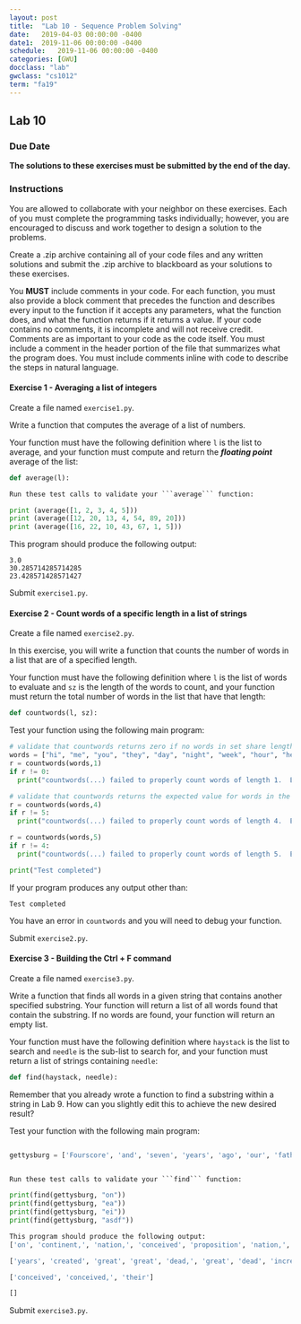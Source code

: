 ```yaml
---
layout: post
title:  "Lab 10 - Sequence Problem Solving"
date:   2019-04-03 00:00:00 -0400
date1:  2019-11-06 00:00:00 -0400
schedule:   2019-11-06 00:00:00 -0400
categories: [GWU]
docclass: "lab"
gwclass: "cs1012"
term: "fa19"
---
```

<head>
  <link href="/css/syntax.css" rel="stylesheet">
</head>

## Lab 10

### Due Date
**The solutions to these exercises must be submitted by the end of the day.**

### Instructions

You are allowed to collaborate with your neighbor on these exercises.  Each of you must complete the programming tasks individually; however, you are encouraged to discuss and work together to design a solution to the problems.

Create a .zip archive containing all of your code files and any written solutions and submit the .zip archive to blackboard as your solutions to these exercises.

You **MUST** include comments in your code.  For each function, you must also provide a block comment that precedes the function and describes every input to the function if it accepts any parameters, what the function does, and what the function returns if it returns a value.  If your code contains no comments, it is incomplete and will not receive credit.  Comments are as important to your code as the code itself.  You must include a comment in the header portion of the file that summarizes what the program does.  You must include comments inline with code to describe the steps in natural language.

#### Exercise 1 - Averaging a list of integers
Create a file named ```exercise1.py```.

Write a function that computes the average of a list of numbers.

Your function must have the following definition where ```l``` is the list to average, and your function must compute and return the _**floating point**_ average of the list:
```python
def average(l):
```

```python
Run these test calls to validate your ```average``` function:

print (average([1, 2, 3, 4, 5]))
print (average([12, 20, 13, 4, 54, 89, 20]))
print (average([16, 22, 10, 43, 67, 1, 5]))
```

This program should produce the following output:
```
3.0
30.285714285714285
23.428571428571427
```


Submit ```exercise1.py```.

#### Exercise 2 - Count words of a specific length in a list of strings
Create a file named ```exercise2.py```.

In this exercise, you will write a function that counts the number of words in a list that are of a specified length.

Your function must have the following definition where ```l``` is the list of words to evaluate and ```sz``` is the length of the words to count, and your function must return the total number of words in the list that have that length:
```python
def countwords(l, sz):
```

Test your function using the following main program:

```python
# validate that countwords returns zero if no words in set share length
words = ["hi", "me", "you", "they", "day", "night", "week", "hour", "hello", "class", "home", "work", "relax"]
r = countwords(words,1)
if r != 0:
  print("countwords(...) failed to properly count words of length 1.  Expected 0 instead returned " + str(r))

# validate that countwords returns the expected value for words in the set that do share that length
r = countwords(words,4)
if r != 5:
  print("countwords(...) failed to properly count words of length 4.  Expected 5 instead returned " + str(r))

r = countwords(words,5)
if r != 4:
  print("countwords(...) failed to properly count words of length 5.  Expected 4 instead returned " + str(r))

print("Test completed")
```

If your program produces any output other than:
```
Test completed
```
You have an error in ```countwords``` and you will need to debug your function.

Submit ```exercise2.py```.

#### Exercise 3 - Building the Ctrl + F command
Create a file named ```exercise3.py```.

Write a function that finds all words in a given string that contains another
specified substring. Your function will return a list of all words found that
contain the substring. If no words are found, your function will return an empty
list.


Your function must have the following definition where ```haystack``` is the list to search and ```needle``` is the sub-list to search for, and your function must return a list of strings containing ```needle```:

```python
def find(haystack, needle):
```

Remember that you already wrote a function to find a substring within a string
in Lab 9. How can you slightly edit this to achieve the new desired result?

Test your function with the following main program:

```Python

gettysburg = ['Fourscore', 'and', 'seven', 'years', 'ago', 'our', 'fathers', 'brought', 'forth,', 'on', 'this', 'continent,', 'a', 'new', 'nation,', 'conceived', 'in', 'liberty,', 'and', 'dedicated', 'to', 'the', 'proposition', 'that', 'all', 'men', 'are', 'created', 'equal.', 'Now', 'we', 'are', 'engaged', 'in', 'a', 'great', 'civil', 'war,', 'testing', 'whether', 'that', 'nation,', 'or', 'any', 'nation', 'so', 'conceived,', 'and', 'so', 'dedicated,', 'can', 'long', 'endure.', 'We', 'are', 'met', 'on', 'a', 'great', 'battle-field', 'of', 'that', 'war.', 'We', 'have', 'come', 'to', 'dedicate', 'a', 'portion', 'of', 'that', 'field,', 'as', 'a', 'final', 'resting-place', 'for', 'those', 'who', 'here', 'gave', 'their', 'lives,', 'that', 'that', 'nation', 'might', 'live.', 'It', 'is', 'altogether', 'fitting', 'and', 'proper', 'that', 'we', 'should', 'do', 'this.', 'But,', 'in', 'a', 'larger', 'sense,', 'we', 'cannot', 'dedicate,', 'we', 'cannot', 'consecrate—we', 'cannot', 'hallow—this', 'ground.', 'The', 'brave', 'men,', 'living', 'and', 'dead,', 'who', 'struggled', 'here,', 'have', 'consecrated', 'it', 'far', 'above', 'our', 'poor', 'power', 'to', 'add', 'or', 'detract.', 'The', 'world', 'will', 'little', 'note,', 'nor', 'long', 'remember', 'what', 'we', 'say', 'here,', 'but', 'it', 'can', 'never', 'forget', 'what', 'they', 'did', 'here.', 'It', 'is', 'for', 'us', 'the', 'living,', 'rather,', 'to', 'be', 'dedicated', 'here', 'to', 'the', 'unfinished', 'work', 'which', 'they', 'who', 'fought', 'here', 'have', 'thus', 'far', 'so', 'nobly', 'advanced.', 'It', 'is', 'rather', 'for', 'us', 'to', 'be', 'here', 'dedicated', 'to', 'the', 'great', 'task', 'remaining', 'before', 'us—that', 'from', 'these', 'honored', 'dead', 'we', 'take', 'increased', 'devotion', 'to', 'that', 'cause', 'for', 'which', 'they', 'here', 'gave', 'the', 'last', 'full', 'measure', 'of', 'devotion—that', 'we', 'here', 'highly', 'resolve', 'that', 'these', 'dead', 'shall', 'not', 'have', 'died', 'in', 'vain—that', 'this', 'nation,', 'under', 'God,', 'shall', 'have', 'a', 'new', 'birth', 'of', 'freedom,', 'and', 'that', 'government', 'of', 'the', 'people,', 'by', 'the', 'people,', 'for', 'the', 'people,', 'shall', 'not', 'perish', 'from', 'the', 'earth']


Run these test calls to validate your ```find``` function:

print(find(gettysburg, "on"))
print(find(gettysburg, "ea"))
print(find(gettysburg, "ei"))
print(find(gettysburg, "asdf"))

This program should produce the following output:
['on', 'continent,', 'nation,', 'conceived', 'proposition', 'nation,', 'nation', 'conceived,', 'long', 'on', 'portion', 'nation', 'consecrate—we', 'consecrated', 'long', 'honored', 'devotion', 'devotion—that', 'nation,']

['years', 'created', 'great', 'great', 'dead,', 'great', 'dead', 'increased', 'measure', 'dead', 'earth']

['conceived', 'conceived,', 'their']

[]
```

Submit ```exercise3.py```.
